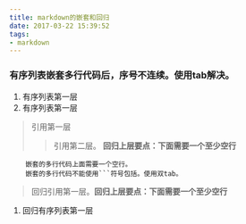 ```yaml
---
title: markdown的嵌套和回归
date: 2017-03-22 15:39:52
tags:
- markdown
---
```


### 有序列表嵌套**多行代码**后，序号不连续。使用tab解决。

1. 有序列表第一层
1. 有序列表第一层
> 引用第一层
> > 引用第二层。
**回归上层要点：下面需要一个至少空行**

		嵌套的多行代码上面需要一个空行。
		嵌套的多行代码不能使用```符号包括。使用双tab。
> 回归引用第一层。**回归上层要点：下面需要一个至少空行**

1. 回归有序列表第一层
